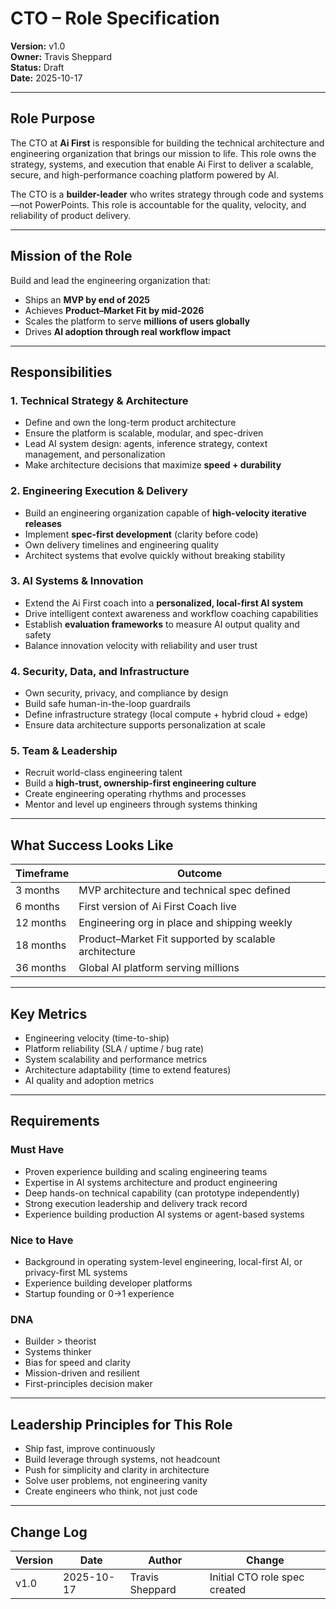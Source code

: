 


# CTO – Role Specification

**Version:** v1.0  
**Owner:** Travis Sheppard  
**Status:** Draft  
**Date:** 2025-10-17  

---

## Role Purpose
The CTO at **Ai First** is responsible for building the technical architecture and engineering organization that brings our mission to life. This role owns the strategy, systems, and execution that enable Ai First to deliver a scalable, secure, and high-performance coaching platform powered by AI.

The CTO is a **builder-leader** who writes strategy through code and systems—not PowerPoints. This role is accountable for the quality, velocity, and reliability of product delivery.

---

## Mission of the Role
Build and lead the engineering organization that:
- Ships an **MVP by end of 2025**
- Achieves **Product–Market Fit by mid-2026**
- Scales the platform to serve **millions of users globally**
- Drives **AI adoption through real workflow impact**

---

## Responsibilities

### 1. Technical Strategy & Architecture
- Define and own the long-term product architecture
- Ensure the platform is scalable, modular, and spec-driven
- Lead AI system design: agents, inference strategy, context management, and personalization
- Make architecture decisions that maximize **speed + durability**

### 2. Engineering Execution & Delivery
- Build an engineering organization capable of **high-velocity iterative releases**
- Implement **spec-first development** (clarity before code)
- Own delivery timelines and engineering quality
- Architect systems that evolve quickly without breaking stability

### 3. AI Systems & Innovation
- Extend the Ai First coach into a **personalized, local-first AI system**
- Drive intelligent context awareness and workflow coaching capabilities
- Establish **evaluation frameworks** to measure AI output quality and safety
- Balance innovation velocity with reliability and user trust

### 4. Security, Data, and Infrastructure
- Own security, privacy, and compliance by design
- Build safe human-in-the-loop guardrails
- Define infrastructure strategy (local compute + hybrid cloud + edge)
- Ensure data architecture supports personalization at scale

### 5. Team & Leadership
- Recruit world-class engineering talent
- Build a **high-trust, ownership-first engineering culture**
- Create engineering operating rhythms and processes
- Mentor and level up engineers through systems thinking

---

## What Success Looks Like
| Timeframe | Outcome |
|-----------|---------|
| 3 months | MVP architecture and technical spec defined |
| 6 months | First version of Ai First Coach live |
| 12 months | Engineering org in place and shipping weekly |
| 18 months | Product–Market Fit supported by scalable architecture |
| 36 months | Global AI platform serving millions |

---

## Key Metrics
- Engineering velocity (time-to-ship)
- Platform reliability (SLA / uptime / bug rate)
- System scalability and performance metrics
- Architecture adaptability (time to extend features)
- AI quality and adoption metrics

---

## Requirements

### Must Have
- Proven experience building and scaling engineering teams
- Expertise in AI systems architecture and product engineering
- Deep hands-on technical capability (can prototype independently)
- Strong execution leadership and delivery track record
- Experience building production AI systems or agent-based systems

### Nice to Have
- Background in operating system-level engineering, local-first AI, or privacy-first ML systems
- Experience building developer platforms
- Startup founding or 0→1 experience

### DNA
- Builder > theorist
- Systems thinker
- Bias for speed and clarity
- Mission-driven and resilient
- First-principles decision maker

---

## Leadership Principles for This Role
- Ship fast, improve continuously
- Build leverage through systems, not headcount
- Push for simplicity and clarity in architecture
- Solve user problems, not engineering vanity
- Create engineers who think, not just code

---

## Change Log
| Version | Date | Author | Change |
|---------|------|--------|--------|
| v1.0 | 2025-10-17 | Travis Sheppard | Initial CTO role spec created |